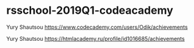 # rsschool-2019Q1-codeacademy

Yury Shautsou
https://www.codecademy.com/users/Odik/achievements

Yury Shautsou
https://htmlacademy.ru/profile/id1016685/achievements